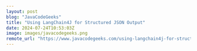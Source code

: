 ```yaml
---
layout: post
blog: "JavaCodeGeeks"
title: "Using LangChain4J for Structured JSON Output"
date: 2024-07-24T10:53:03Z
image: images/javacodegeeks.png
remote_url: "https://www.javacodegeeks.com/using-langchain4j-for-structured-json-output.html"
---
```

